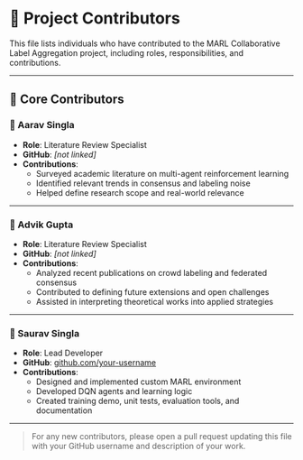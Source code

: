 # 👥 Project Contributors

This file lists individuals who have contributed to the MARL Collaborative Label Aggregation project, including roles, responsibilities, and contributions.

---

## 🧠 Core Contributors

### 🔹 Aarav Singla
- **Role**: Literature Review Specialist
- **GitHub**: _[not linked]_  
- **Contributions**:
  - Surveyed academic literature on multi-agent reinforcement learning
  - Identified relevant trends in consensus and labeling noise
  - Helped define research scope and real-world relevance

---

### 🔹 Advik Gupta
- **Role**: Literature Review Specialist
- **GitHub**: _[not linked]_  
- **Contributions**:
  - Analyzed recent publications on crowd labeling and federated consensus
  - Contributed to defining future extensions and open challenges
  - Assisted in interpreting theoretical works into applied strategies

---

### 🔹 Saurav Singla
- **Role**: Lead Developer
- **GitHub**: [github.com/your-username](https://github.com/your-username)
- **Contributions**:
  - Designed and implemented custom MARL environment
  - Developed DQN agents and learning logic
  - Created training demo, unit tests, evaluation tools, and documentation

---

> For any new contributors, please open a pull request updating this file with your GitHub username and description of your work.

